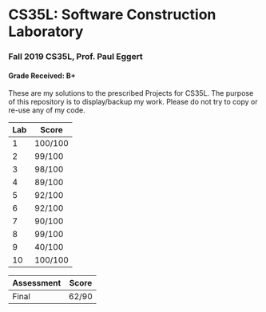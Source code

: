 # CS35L: Software Construction Laboratory
### Fall 2019 CS35L, Prof. Paul Eggert

#### Grade Received: B+

These are my solutions to the prescribed Projects for CS35L. The purpose of this repository is to display/backup my work. Please do not try to copy or re-use any of my code.

| Lab | Score |
| ------- | ----- |
| 1 | 100/100  |
| 2 | 99/100  |
| 3 | 98/100  |
| 4 | 89/100  |
| 5 | 92/100  |
| 6 | 92/100  |
| 7 | 90/100  |
| 8 | 99/100  |
| 9 | 40/100  |
| 10 | 100/100  |

| Assessment | Score |
| ---------- | ----- |
| Final | 62/90 |
